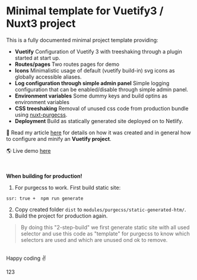 # Minimal template for Vuetify3 / Nuxt3 project

This is a fully documented minimal project template providing:

- **Vuetify**
Configuration of Vuetify 3 with treeshaking through a plugin started at start up. 
- **Routes/pages**
Two routes pages for demo
- **Icons**
Minimalistic usage of default (vuetify build-in) svg icons as globally accessible aliases.
- **Log configuration through simple admin panel**
Simple logging configuration that can be enabled/disable through simple admin panel.
- **Environment variables**
Some dummy keys and build optins as environment variables
- **CSS treeshaking**
Removal of unused css code from production bundle using [nuxt-purgecss](https://www.npmjs.com/package/nuxt-purgecss).
- **Deployment**
Build as statically generated site deployed on to Netlify.

👀 Read my article [here](https://dev.to/czerma/how-to-build-optimized-vuetify-3-nuxt-3-project-4l5k) for details on how it was created and in general how to configure and minify an **Vuetify project**.

🌎 Live demo [here](https://magical-peony-07c1dc.netlify.app/)

<br>

**When building for production!**
1. For purgecss to work. First build static site: 
```
ssr: true +  npm run generate
```
2. Copy created folder `dist` to `modules/purgecss/static-generated-htm/`.
3. Build the project for production again.

> By doing this "2-step-build" we first generate static site with all used selector and use this code as "template" for purgecss to know which selectors are used and which are unused ond ok to remove.

<br>
Happy coding ✌️

123